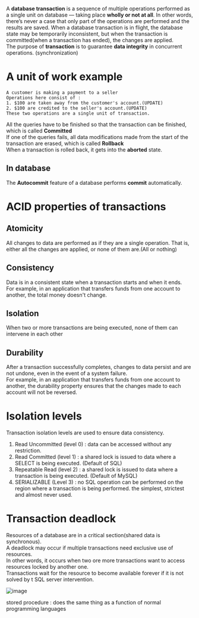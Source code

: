 A **database transaction** is a sequence of multiple operations performed as a single unit on database — taking place **wholly or not at all**. In other words, there’s never a case that only part of the operations are performed and the results are saved.
When a database transaction is in flight, the database state may be temporarily inconsistent, but when the transaction is committed(when a transaction has ended),
the changes are applied.<br>
The purpose of **transaction** is to guarantee **data integrity** in concurrent operations. (synchronization)

# A unit of work example
~~~
A customer is making a payment to a seller
Operations here consist of : 
1. $100 are taken away from the customer's account.(UPDATE)
2. $100 are credited to the seller's account.(UPDATE)
These two operations are a single unit of transaction.
~~~
All the queries have to be finished so that the transaction can be finished, which is called **Committed**<br>
If one of the queries fails, all data modifications made from the start of the transaction are erased, which is called **Rollback**<br>
When a transaction is rolled back, it gets into the **aborted** state.<br>

## In database
The **Autocommit** feature of a database performs **commit** automatically.

# ACID properties of transactions
## Atomicity
All changes to data are performed as if they are a single operation. That is, either all the changes are applied, or none of them are.(All or nothing)<br>

## Consistency
Data is in a consistent state when a transaction starts and when it ends.<br>
For example, in an application that transfers funds from one account to another, the total money doesn't change.

## Isolation
When two or more transactions are being executed, none of them can intervene in each other<br>

## Durability
After a transaction successfully completes, changes to data persist and are not undone, even in the event of a system failure.<br>
For example, in an application that transfers funds from one account to another, the durability property ensures that the changes made to each account will not be reversed.<br>

# Isolation levels
Transaction isolation levels are used to ensure data consistency.<br>
1. Read Uncommitted (level 0) : data can be accessed without any restriction.
2. Read Committed (level 1) : a shared lock is issued to data where a SELECT is being executed. (Default of SQL)
3. Repeatable Read (level 2) : a shared lock is issued to data where a transaction is being executed. (Default of MySQL)
4. SERIALIZABLE (Level 3) : no SQL operation can be performed on the region where a transaction is being performed. the simplest, strictest and almost never used.

# Transaction deadlock
Resources of a database are in a critical section(shared data is synchronous).<br>
A deadlock may occur if multiple transactions need exclusive use of resources.<br>
In other words, it occurs when two ore more transactions want to access resources locked by another one.<br>
Transactions wait for the resource to become available forever if it is not solved by t SQL server intervention.

![image](https://user-images.githubusercontent.com/67142421/178089624-c7a83d81-ee29-404f-94e4-1a4f2811a0c7.png)

stored procedure : does the same thing as a function of normal programming languages
